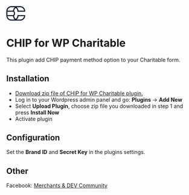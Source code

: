 <img src="./assets/logo.svg" alt="drawing" width="50"/>

# CHIP for WP Charitable

This plugin add CHIP payment method option to your Charitable form.

## Installation

* [Download zip file of CHIP for WP Charitable plugin.](https://github.com/CHIPAsia/chip-for-wpcharitable/archive/refs/heads/main.zip)
* Log in to your Wordpress admin panel and go: **Plugins** -> **Add New**
* Select **Upload Plugin**, choose zip file you downloaded in step 1 and press **Install Now**
* Activate plugin

## Configuration

Set the **Brand ID** and **Secret Key** in the plugins settings.

## Other

Facebook: [Merchants & DEV Community](https://www.facebook.com/groups/3210496372558088)
